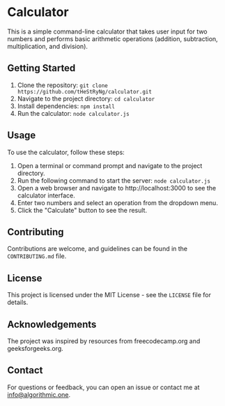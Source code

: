 # Calculator

This is a simple command-line calculator that takes user input for two numbers and performs basic arithmetic operations (addition, subtraction, multiplication, and division).

## Getting Started

1. Clone the repository: `git clone https://github.com/tHeStRyNg/calculator.git`
2. Navigate to the project directory: `cd calculator`
3. Install dependencies: `npm install`
4. Run the calculator: `node calculator.js`

## Usage

To use the calculator, follow these steps:

1. Open a terminal or command prompt and navigate to the project directory.
2. Run the following command to start the server: `node calculator.js`
3. Open a web browser and navigate to http://localhost:3000 to see the calculator interface.
4. Enter two numbers and select an operation from the dropdown menu.
5. Click the "Calculate" button to see the result.

## Contributing

Contributions are welcome, and guidelines can be found in the `CONTRIBUTING.md` file.

## License

This project is licensed under the MIT License - see the `LICENSE` file for details.

## Acknowledgements

The project was inspired by resources from freecodecamp.org and geeksforgeeks.org.

## Contact

For questions or feedback, you can open an issue or contact me at info@algorithmic.one.